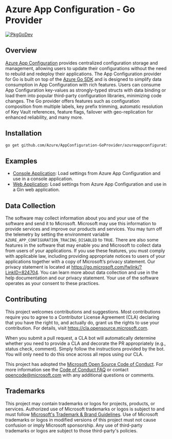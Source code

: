 # Azure App Configuration - Go Provider

[![PkgGoDev](https://pkg.go.dev/badge/github.com/Azure/AppConfiguration-GoProvider/azureappconfiguration)](https://pkg.go.dev/github.com/Azure/AppConfiguration-GoProvider/azureappconfiguration)

## Overview

[Azure App Configuration](https://docs.microsoft.com/azure/azure-app-configuration/overview) provides centralized configuration storage and management, allowing users to update their configurations without the need to rebuild and redeploy their applications. The App Configuration provider for Go is built on top of the [Azure Go SDK](https://pkg.go.dev/github.com/Azure/azure-sdk-for-go/sdk/data/azappconfig) and is designed to simplify data consumption in App Configuration with rich features. Users can consume App Configuration key-values as strongly-typed structs with data binding or load them into popular third-party configuration libraries, minimizing code changes. The Go provider offers features such as configuration composition from multiple labels, key prefix trimming, automatic resolution of Key Vault references, feature flags, failover with geo-replication for enhanced reliability, and many more.

## Installation

```bash
go get github.com/Azure/AppConfiguration-GoProvider/azureappconfiguration
```

## Examples

- [Console Application](../example/console-example/): Load settings from Azure App Configuration and use in a console application.
- [Web Application](../example/gin-example/): Load settings from Azure App Configuration and use in a Gin web application.

## Data Collection

The software may collect information about you and your use of the software and send it to Microsoft. Microsoft may use this information to provide services and improve our products and services. You may turn off the telemetry by setting the environment variable `AZURE_APP_CONFIGURATION_TRACING_DISABLED` to `TRUE`. There are also some features in the software that may enable you and Microsoft to collect data from users of your applications. If you use these features, you must comply with applicable law, including providing appropriate notices to users of your applications together with a copy of Microsoft’s privacy statement. Our privacy statement is located at https://go.microsoft.com/fwlink/?LinkID=824704. You can learn more about data collection and use in the help documentation and our privacy statement. Your use of the software operates as your consent to these practices.

## Contributing

This project welcomes contributions and suggestions.  Most contributions require you to agree to a
Contributor License Agreement (CLA) declaring that you have the right to, and actually do, grant us
the rights to use your contribution. For details, visit https://cla.opensource.microsoft.com.

When you submit a pull request, a CLA bot will automatically determine whether you need to provide
a CLA and decorate the PR appropriately (e.g., status check, comment). Simply follow the instructions
provided by the bot. You will only need to do this once across all repos using our CLA.

This project has adopted the [Microsoft Open Source Code of Conduct](https://opensource.microsoft.com/codeofconduct/).
For more information see the [Code of Conduct FAQ](https://opensource.microsoft.com/codeofconduct/faq/) or
contact [opencode@microsoft.com](mailto:opencode@microsoft.com) with any additional questions or comments.

## Trademarks

This project may contain trademarks or logos for projects, products, or services. Authorized use of Microsoft 
trademarks or logos is subject to and must follow 
[Microsoft's Trademark & Brand Guidelines](https://www.microsoft.com/en-us/legal/intellectualproperty/trademarks/usage/general).
Use of Microsoft trademarks or logos in modified versions of this project must not cause confusion or imply Microsoft sponsorship.
Any use of third-party trademarks or logos are subject to those third-party's policies.
